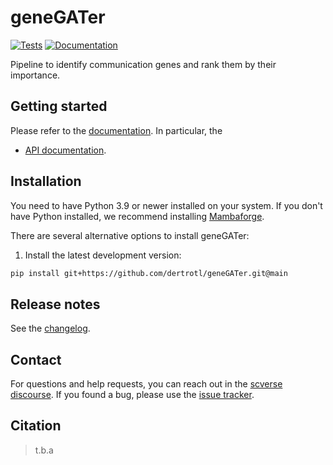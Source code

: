 # geneGATer

[![Tests][badge-tests]][link-tests]
[![Documentation][badge-docs]][link-docs]

[badge-tests]: https://img.shields.io/github/actions/workflow/status/dertrotl/geneGATer/test.yaml?branch=main
[link-tests]: https://github.com/dertrotl/geneGATer/actions/workflows/test.yml
[badge-docs]: https://img.shields.io/readthedocs/genegater

Pipeline to identify communication genes and rank them by their importance.

## Getting started

Please refer to the [documentation][link-docs]. In particular, the

-   [API documentation][link-api].

## Installation

You need to have Python 3.9 or newer installed on your system. If you don't have
Python installed, we recommend installing [Mambaforge](https://github.com/conda-forge/miniforge#mambaforge).

There are several alternative options to install geneGATer:

<!--
1) Install the latest release of `geneGATer` from `PyPI <https://pypi.org/project/geneGATer/>`_:

```bash
pip install geneGATer
```
-->

1. Install the latest development version:

```bash
pip install git+https://github.com/dertrotl/geneGATer.git@main
```

## Release notes

See the [changelog][changelog].

## Contact

For questions and help requests, you can reach out in the [scverse discourse][scverse-discourse].
If you found a bug, please use the [issue tracker][issue-tracker].

## Citation

> t.b.a

[scverse-discourse]: https://discourse.scverse.org/
[issue-tracker]: https://github.com/dertrotl/geneGATer/issues
[changelog]: https://geneGATer.readthedocs.io/latest/changelog.html
[link-docs]: https://geneGATer.readthedocs.io
[link-api]: https://geneGATer.readthedocs.io/latest/api.html

